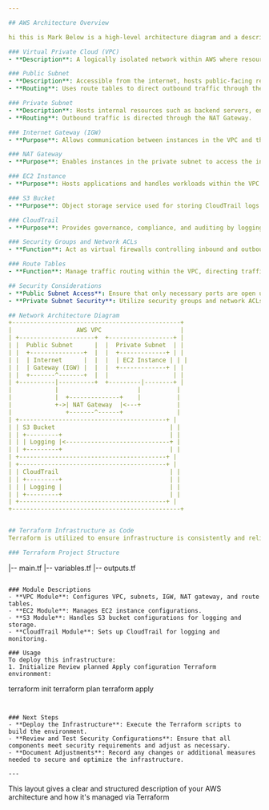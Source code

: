 ```yaml
---

## AWS Architecture Overview

hi this is Mark Below is a high-level architecture diagram and a description of each component.

### Virtual Private Cloud (VPC)
- **Description**: A logically isolated network within AWS where resources are launched. 

### Public Subnet
- **Description**: Accessible from the internet, hosts public-facing resources like web servers.
- **Routing**: Uses route tables to direct outbound traffic through the Internet Gateway (IGW).

### Private Subnet
- **Description**: Hosts internal resources such as backend servers, enhancing security by restricting public internet access.
- **Routing**: Outbound traffic is directed through the NAT Gateway.

### Internet Gateway (IGW)
- **Purpose**: Allows communication between instances in the VPC and the internet.

### NAT Gateway
- **Purpose**: Enables instances in the private subnet to access the internet for outbound traffic while blocking inbound traffic.

### EC2 Instance
- **Purpose**: Hosts applications and handles workloads within the VPC.

### S3 Bucket
- **Purpose**: Object storage service used for storing CloudTrail logs and other data securely.

### CloudTrail
- **Purpose**: Provides governance, compliance, and auditing by logging and retaining account activity across the AWS infrastructure.

### Security Groups and Network ACLs
- **Function**: Act as virtual firewalls controlling inbound and outbound traffic to resources, enhancing security at both instance and subnet levels.

### Route Tables
- **Function**: Manage traffic routing within the VPC, directing traffic between subnets, gateways, and other endpoints.

## Security Considerations
- **Public Subnet Access**: Ensure that only necessary ports are open using security groups.
- **Private Subnet Security**: Utilize security groups and network ACLs to manage traffic and enhance security.

## Network Architecture Diagram
+-----------------------------------------------+
|                  AWS VPC                      |
| +---------------------+  +------------------+ |
| |  Public Subnet      |  |  Private Subnet  | |
| |  +---------------+  |  |  +-------------+ | |
| |  | Internet      |  |  |  | EC2 Instance | | |
| |  | Gateway (IGW) |  |  |  +-------------+ | |
| |  +-------^-------+  |  |                  | |
| +----------|----------+  +---------|--------+ |
|            |                      |          |
|            |  +--------------+    |          |
|            +->| NAT Gateway  |<---+          |
|               +-------^------+               |
| +-----------------------------------------+ |
| | S3 Bucket                                | |
| | +---------+                              | |
| | | Logging |<-----------------------------+ |
| | +---------+                              | |
| +-----------------------------------------+ |
| +-----------------------------------------+ |
| | CloudTrail                               | |
| | +---------+                              | |
| | | Logging |                              | |
| | +---------+                              | |
| +-----------------------------------------+ |
+-----------------------------------------------+


## Terraform Infrastructure as Code
Terraform is utilized to ensure infrastructure is consistently and reliably deployed. Below is the project structure and a brief overview of each module.

### Terraform Project Structure
```
|-- main.tf
|-- variables.tf
|-- outputs.tf
```

### Module Descriptions
- **VPC Module**: Configures VPC, subnets, IGW, NAT gateway, and route tables.
- **EC2 Module**: Manages EC2 instance configurations.
- **S3 Module**: Handles S3 bucket configurations for logging and storage.
- **CloudTrail Module**: Sets up CloudTrail for logging and monitoring.

### Usage
To deploy this infrastructure:
1. Initialize Review planned Apply configuration Terraform environment:
   ```
   terraform init
   terraform plan
   terraform apply
   ```


### Next Steps
- **Deploy the Infrastructure**: Execute the Terraform scripts to build the environment.
- **Review and Test Security Configurations**: Ensure that all components meet security requirements and adjust as necessary.
- **Document Adjustments**: Record any changes or additional measures needed to secure and optimize the infrastructure.

---
```


This layout gives a clear and structured description of your AWS architecture and how it's managed via Terraform
